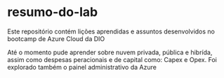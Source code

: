 # resumo-do-lab
Este repositório contém lições aprendidas e assuntos desenvolvidos no bootcamp de Azure Cloud da DIO

Até o momento pude aprender sobre nuvem privada, pública e hibrída, assim como despesas peracionais e de capital como: Capex e Opex. Foi explorado também o painel administrativo da Azure 

